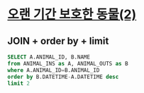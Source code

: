 # [오랜 기간 보호한 동물(2)](https://school.programmers.co.kr/learn/courses/30/lessons/59411)
## JOIN + order by + limit
~~~sql
SELECT A.ANIMAL_ID, B.NAME
from ANIMAL_INS as A, ANIMAL_OUTS as B
where A.ANIMAL_ID=B.ANIMAL_ID
order by B.DATETIME-A.DATETIME desc
limit 2
~~~
